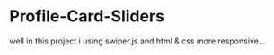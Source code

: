 # Profile-Card-Sliders
well in this project i using swiper.js and html &amp; css  more responsive...
